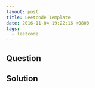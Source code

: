 ```yaml
---
layout: post
title: Leetcode Template
date: 2016-11-04 19:22:16 +0800
tags:
  - leetcode
---
```


Question
--------

Solution
--------

```cpp
```
